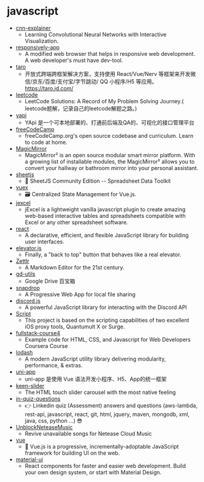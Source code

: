 # javascript
- [cnn-explainer](https://github.com/poloclub/cnn-explainer)
  - Learning Convolutional Neural Networks with Interactive Visualization.
- [responsively-app](https://github.com/manojVivek/responsively-app)
  - A modified web browser that helps in responsive web development. A web developer's must have dev-tool.
- [taro](https://github.com/NervJS/taro)
  - 开放式跨端跨框架解决方案，支持使用 React/Vue/Nerv 等框架来开发微信/京东/百度/支付宝/字节跳动/ QQ 小程序/H5 等应用。 https://taro.jd.com/
- [leetcode](https://github.com/azl397985856/leetcode)
  - LeetCode Solutions: A Record of My Problem Solving Journey.( leetcode题解，记录自己的leetcode解题之路。)
- [yapi](https://github.com/YMFE/yapi)
  - YApi 是一个可本地部署的、打通前后端及QA的、可视化的接口管理平台
- [freeCodeCamp](https://github.com/freeCodeCamp/freeCodeCamp)
  - freeCodeCamp.org's open source codebase and curriculum. Learn to code at home.
- [MagicMirror](https://github.com/MichMich/MagicMirror)
  - MagicMirror² is an open source modular smart mirror platform. With a growing list of installable modules, the MagicMirror² allows you to convert your hallway or bathroom mirror into your personal assistant.
- [sheetjs](https://github.com/SheetJS/sheetjs)
  - 📗 SheetJS Community Edition -- Spreadsheet Data Toolkit
- [vuex](https://github.com/vuejs/vuex)
  - 🗃️ Centralized State Management for Vue.js.
- [jexcel](https://github.com/paulhodel/jexcel)
  - jExcel is a lightweight vanilla javascript plugin to create amazing web-based interactive tables and spreadsheets compatible with Excel or any other spreadsheet software.
- [react](https://github.com/facebook/react)
  - A declarative, efficient, and flexible JavaScript library for building user interfaces.
- [elevator.js](https://github.com/tholman/elevator.js)
  - Finally, a "back to top" button that behaves like a real elevator.
- [Zettlr](https://github.com/Zettlr/Zettlr)
  - A Markdown Editor for the 21st century.
- [gd-utils](https://github.com/iwestlin/gd-utils)
  - Google Drive 百宝箱
- [snapdrop](https://github.com/RobinLinus/snapdrop)
  - A Progressive Web App for local file sharing
- [discord.js](https://github.com/discordjs/discord.js)
  - A powerful JavaScript library for interacting with the Discord API
- [Script](https://github.com/NobyDa/Script)
  - This project is based on the scripting capabilities of two excellent iOS proxy tools, Quantumult X or Surge.
- [fullstack-course4](https://github.com/jhu-ep-coursera/fullstack-course4)
  - Example code for HTML, CSS, and Javascript for Web Developers Coursera Course
- [lodash](https://github.com/lodash/lodash)
  - A modern JavaScript utility library delivering modularity, performance, & extras.
- [uni-app](https://github.com/dcloudio/uni-app)
  - uni-app 是使用 Vue 语法开发小程序、H5、App的统一框架
- [keen-slider](https://github.com/rcbyr/keen-slider)
  - The HTML touch slider carousel with the most native feeling
- [in-quiz-questions](https://github.com/Ebazhanov/in-quiz-questions)
  - 👉 Linkedin quiz (Assessment) answers and questions (aws-lambda, rest-api, javascript, react, git, html, jquery, maven, mongodb, xml, java, css, python ...) 😎
- [UnblockNeteaseMusic](https://github.com/nondanee/UnblockNeteaseMusic)
  - Revive unavailable songs for Netease Cloud Music
- [vue](https://github.com/vuejs/vue)
  - 🖖 Vue.js is a progressive, incrementally-adoptable JavaScript framework for building UI on the web.
- [material-ui](https://github.com/mui-org/material-ui)
  - React components for faster and easier web development. Build your own design system, or start with Material Design.
